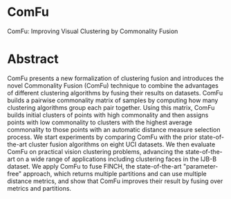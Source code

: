 # ComFu
ComFu: Improving Visual Clustering by Commonality Fusion

# Abstract
ComFu presents a new formalization of clustering fusion and introduces the novel Commonality Fusion (ComFu) technique to combine the advantages of different clustering algorithms by fusing their results on datasets.
ComFu builds a pairwise commonality matrix of samples by computing how many clustering algorithms group each pair together.
Using this matrix, ComFu builds initial clusters of points with high commonality and then assigns points with low commonality to clusters with the highest average commonality to those points with an automatic distance measure selection process.
We start experiments by comparing ComFu with the prior state-of-the-art cluster fusion algorithms on eight UCI datasets.
We then evaluate ComFu on practical vision clustering problems, advancing the state-of-the-art on a wide range of applications including clustering faces in the IJB-B dataset.
We apply ComFu to fuse FINCH, the state-of-the-art "parameter-free" approach, which returns multiple partitions and can use multiple distance metrics, and show that ComFu improves their result by fusing over metrics and partitions.
